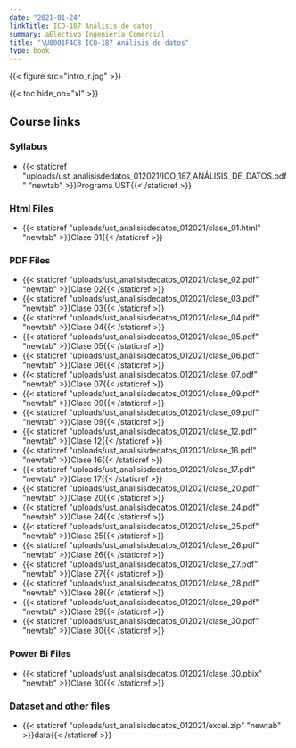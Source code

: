 ```yaml
---
date: "2021-01-24"
linkTitle: ICO-187 Análisis de datos
summary: aElectivo Ingeniería Comercial
title: "\U0001F4C8 ICO-187 Análisis de datos"
type: book
---
```


{{< figure src="intro_r.jpg" >}}


{{< toc hide_on="xl" >}}

## Course links

### Syllabus

+ {{< staticref "uploads/ust_analisisdedatos_012021/ICO_187_ANÁLISIS_DE_DATOS.pdf" "newtab" >}}Programa UST{{< /staticref >}}

### Html Files

+ {{< staticref "uploads/ust_analisisdedatos_012021/clase_01.html" "newtab" >}}Clase 01{{< /staticref >}}

### PDF Files

+ {{< staticref "uploads/ust_analisisdedatos_012021/clase_02.pdf" "newtab" >}}Clase 02{{< /staticref >}}
+ {{< staticref "uploads/ust_analisisdedatos_012021/clase_03.pdf" "newtab" >}}Clase 03{{< /staticref >}}
+ {{< staticref "uploads/ust_analisisdedatos_012021/clase_04.pdf" "newtab" >}}Clase 04{{< /staticref >}}
+ {{< staticref "uploads/ust_analisisdedatos_012021/clase_05.pdf" "newtab" >}}Clase 05{{< /staticref >}}
+ {{< staticref "uploads/ust_analisisdedatos_012021/clase_06.pdf" "newtab" >}}Clase 06{{< /staticref >}}
+ {{< staticref "uploads/ust_analisisdedatos_012021/clase_07.pdf" "newtab" >}}Clase 07{{< /staticref >}}
+ {{< staticref "uploads/ust_analisisdedatos_012021/clase_09.pdf" "newtab" >}}Clase 09{{< /staticref >}}
+ {{< staticref "uploads/ust_analisisdedatos_012021/clase_09.pdf" "newtab" >}}Clase 09{{< /staticref >}}
+ {{< staticref "uploads/ust_analisisdedatos_012021/clase_12.pdf" "newtab" >}}Clase 12{{< /staticref >}}
+ {{< staticref "uploads/ust_analisisdedatos_012021/clase_16.pdf" "newtab" >}}Clase 16{{< /staticref >}}
+ {{< staticref "uploads/ust_analisisdedatos_012021/clase_17.pdf" "newtab" >}}Clase 17{{< /staticref >}}
+ {{< staticref "uploads/ust_analisisdedatos_012021/clase_20.pdf" "newtab" >}}Clase 20{{< /staticref >}}
+ {{< staticref "uploads/ust_analisisdedatos_012021/clase_24.pdf" "newtab" >}}Clase 24{{< /staticref >}}
+ {{< staticref "uploads/ust_analisisdedatos_012021/clase_25.pdf" "newtab" >}}Clase 25{{< /staticref >}}
+ {{< staticref "uploads/ust_analisisdedatos_012021/clase_26.pdf" "newtab" >}}Clase 26{{< /staticref >}}
+ {{< staticref "uploads/ust_analisisdedatos_012021/clase_27.pdf" "newtab" >}}Clase 27{{< /staticref >}}
+ {{< staticref "uploads/ust_analisisdedatos_012021/clase_28.pdf" "newtab" >}}Clase 28{{< /staticref >}}
+ {{< staticref "uploads/ust_analisisdedatos_012021/clase_29.pdf" "newtab" >}}Clase 29{{< /staticref >}}
+ {{< staticref "uploads/ust_analisisdedatos_012021/clase_30.pdf" "newtab" >}}Clase 30{{< /staticref >}}

### Power Bi Files

+ {{< staticref "uploads/ust_analisisdedatos_012021/clase_30.pbix" "newtab" >}}Clase 30{{< /staticref >}}

### Dataset and other files

+ {{< staticref "uploads/ust_analisisdedatos_012021/excel.zip" "newtab" >}}data{{< /staticref >}}


